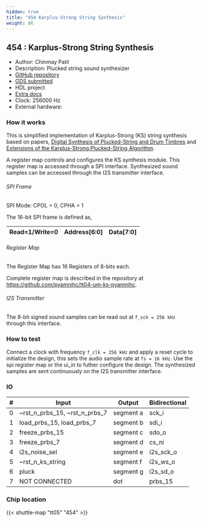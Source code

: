 ```yaml
---
hidden: true
title: "454 Karplus-Strong String Synthesis"
weight: 86
---
```


## 454 : Karplus-Strong String Synthesis

* Author: Chinmay Patil
* Description: Plucked string sound synthesizer
* [GitHub repository](https://github.com/pyamnihc/tt05-um-ks-pyamnihc)
* [GDS submitted](https://github.com/pyamnihc/tt05-um-ks-pyamnihc/actions/runs/6755365042)
* HDL project
* [Extra docs]()
* Clock: 256000 Hz
* External hardware: 



### How it works

This is simplified implementation of Karplus-Strong (KS) string synthesis based on papers, [Digital Synthesis of Plucked-String and Drum Timbres](https://doi.org/10.2307/3680062) and [Extensions of the Karplus-Strong Plucked-String Algorithm](https://doi.org/10.2307/3680063).

A register map controls and configures the KS synthesis module. This register map is accessed through a SPI interface. Synthesized sound samples can be accessed through the I2S transmitter interface.

###### SPI Frame

SPI Mode: CPOL = 0, CPHA = 1

The 16-bit SPI frame is defined as,

|	Read=1/Write=0	|	Address[6:0]	|	Data[7:0]	|
| --- | --- | --- |

###### Register Map

The Register Map has 16 Registers of 8-bits each.

Complete register map is described in the repository at <https://github.com/pyamnihc/tt04-um-ks-pyamnihc>.

###### I2S Transmitter

The 8-bit signed sound samples can be read out at `f_sck = 256 kHz` through this interface.


### How to test

Connect a clock with frequency `f_clk = 256 kHz` and apply a reset cycle to initialize the design, this sets the audio sample rate at `fs = 16 kHz`. Use the spi register map or the ui_in to futher configure the design. The synthesized samples are sent continuously on the I2S transmitter interface.


### IO

| # | Input        | Output       | Bidirectional      |
|---|--------------|--------------| -------------------|
| 0 | ~rst_n_prbs_15, ~rst_n_prbs_7  | segment a | sck_i |
| 1 | load_prbs_15, load_prbs_7  | segment b | sdi_i |
| 2 | freeze_prbs_15  | segment c | sdo_o |
| 3 | freeze_prbs_7  | segment d | cs_ni |
| 4 | i2s_noise_sel  | segment e | i2s_sck_o |
| 5 | ~rst_n_ks_string  | segment f | i2s_ws_o |
| 6 | pluck  | segment g | i2s_sd_o |
| 7 | NOT CONNECTED  | dot | prbs_15 |

### Chip location

{{< shuttle-map "tt05" "454" >}}
